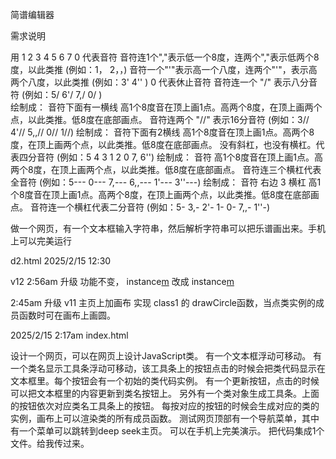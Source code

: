  
简谱编辑器

需求说明

 用 1 2 3 4 5 6 7  0 代表音符
 音符连1个","表示低一个8度，连两个","表示低两个8度，以此类推 (例如：1， 2，，)
 音符一个"'"表示高一个八度，连两个"'"，表示高两个八度，以此类推 (例如：3' 4'' )
 0 代表休止音符
 音符连一个 "/" 表示八分音符     (例如：5/ 6'/  7,/ 0/ )    
   绘制成： 音符下面有一横线  高1个8度音在顶上画1点。高两个8度，在顶上画两个点，以此类推。低8度在底部画点。
 音符连两个 "//" 表示16分音符   (例如：3// 4'//  5,,// 0// 1//)
   绘制成： 音符下面有2横线  高1个8度音在顶上画1点。高两个8度，在顶上画两个点，以此类推。低8度在底部画点。
 没有斜杠，也没有横杠。代表四分音符  (例如：5 4 3 1 2 0 7, 6'')
   绘制成： 音符  高1个8度音在顶上画1点。高两个8度，在顶上画两个点，以此类推。低8度在底部画点。
 音符连三个横杠代表全音符  (例如：5--- 0--- 7,--- 6,,--- 1'--- 3''---)
   绘制成： 音符 右边 3 横杠  高1个8度音在顶上画1点。高两个8度，在顶上画两个点，以此类推。低8度在底部画点。
 音符连一个横杠代表二分音符  (例如：5- 3,- 2'- 1- 0- 7,,- 1''-)


做一个网页，有一个文本框输入字符串，然后解析字符串可以把乐谱画出来。手机上可以完美运行


d2.html 2025/2/15 12:30




v12 2:56am
升级 
功能不变，
instance[m]() 改成 instance[m](ctx)

2:45am
升级 v11
主页上加画布
实现 class1 的 drawCircle函数，当点类实例的成员函数时可在画布上画圆。


2025/2/15 2:17am
index.html

设计一个网页，可以在网页上设计JavaScript类。
有一个文本框浮动可移动。
有一个类名显示工具条浮动可移动，该工具条上的按钮点击的时候会把类代码显示在文本框里。每个按钮会有一个初始的类代码实例。
有一个更新按钮，点击的时候可以把文本框里的内容更新到类名按钮上。
另外有一个类对象生成工具条。上面的按钮依次对应类名工具条上的按钮。
每按对应的按钮的时候会生成对应的类的实例，画布上可以渲染类的所有成员函数。
测试网页顶部有一个导航菜单，其中有一个菜单可以跳转到deep seek主页。
可以在手机上完美演示。
把代码集成1个文件。给我传过来。
 